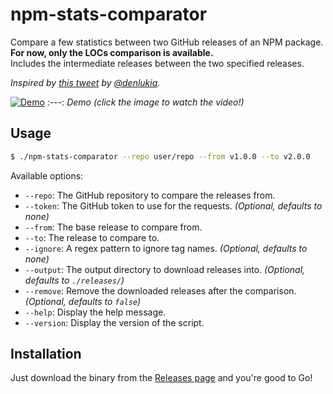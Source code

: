 # npm-stats-comparator

Compare a few statistics between two GitHub releases of an NPM package. **For now, only the LOCs comparison is available.**  
Includes the intermediate releases between the two specified releases.

_Inspired by [this tweet](https://twitter.com/denlukia/status/1772818790415225202) by [@denlukia](https://github.com/denlukia)._

[![Demo](https://github.com/WarningImHack3r/npm-stats-comparator/assets/43064022/5e822a1d-3d1c-4e6e-b381-4751220cac59)](https://twitter.com/probably_coding/status/1774934048114164069)
:---:
*Demo (click the image to watch the video!)*

## Usage

```bash
$ ./npm-stats-comparator --repo user/repo --from v1.0.0 --to v2.0.0
```

Available options:
- `--repo`: The GitHub repository to compare the releases from.
- `--token`: The GitHub token to use for the requests. _(Optional, defaults to none)_
- `--from`: The base release to compare from.
- `--to`: The release to compare to.
- `--ignore`: A regex pattern to ignore tag names. _(Optional, defaults to none)_
- `--output`: The output directory to download releases into. _(Optional, defaults to `./releases/`)_
- `--remove`: Remove the downloaded releases after the comparison. _(Optional, defaults to `false`)_
- `--help`: Display the help message.
- `--version`: Display the version of the script.

## Installation

Just download the binary from the [Releases page](https://github.com/WarningImHack3r/npm-stats-comparator/releases)
and you're good to Go!

